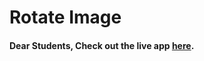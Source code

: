 # Rotate Image

#### Dear Students, Check out the live app [here](https://kdeepika-brs.github.io/Rotate-Image---DSA/).
